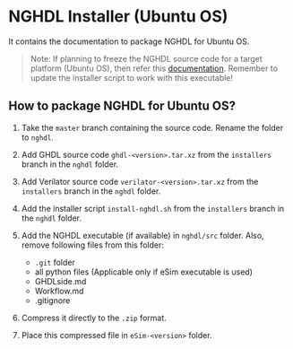 NGHDL Installer (Ubuntu OS)
====

It contains the documentation to package NGHDL for Ubuntu OS.

> Note: If planning to freeze the NGHDL source code for a target platform (Ubuntu OS), then refer this [documentation](executable.md). Remember to update the installer script to work with this executable!

## How to package NGHDL for Ubuntu OS?

1. Take the `master` branch containing the source code. Rename the folder to `nghdl`.

2. Add GHDL source code `ghdl-<version>.tar.xz` from the `installers` branch in the `nghdl` folder.

3. Add Verilator source code `verilator-<version>.tar.xz` from the `installers` branch in the `nghdl` folder.

4. Add the installer script `install-nghdl.sh` from the `installers` branch in the `nghdl` folder.

5. Add the NGHDL executable (if available) in `nghdl/src` folder. Also, remove following files from this folder:
	- `.git` folder
	- all python files (Applicable only if eSim executable is used)
	- GHDLside.md
	- Workflow.md
	- .gitignore

6. Compress it directly to the `.zip` format.

7. Place this compressed file in `eSim-<version>` folder.
